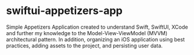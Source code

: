 # swiftui-appetizers-app

Simple Appetizers Application created to understand Swift, SwiftUI, XCode and further my knowledge to the Model-View-ViewModel (MVVM) architectural pattern. In addition, organizing an iOS application using best practices, adding assets to the project, and persisting user data.
